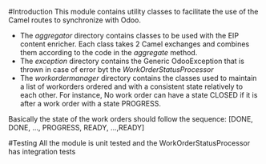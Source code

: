 #Introduction
This module contains utility classes to facilitate the use of the Camel routes to synchronize with Odoo.
* The *aggregator* directory contains classes to be used with the EIP content enricher. Each class takes 2 Camel exchanges and combines them according to the code in the *aggregate* method.
* The *exception* directory contains the Generic OdooException that is thrown in case of error byt the *WorkOrderStatusProcessor*
* The *workordermanager* directory contains the classes used to maintain a list of workorders ordered and with a consistent state relatively to each other.
For instance, No work order can have a state CLOSED if it is after a work order with a state PROGRESS.

Basically the state of the work orders should follow the sequence: [DONE, DONE, ..., PROGRESS, READY, ...,READY]

#Testing
All the module is unit tested and the WorkOrderStatusProcessor has integration tests
